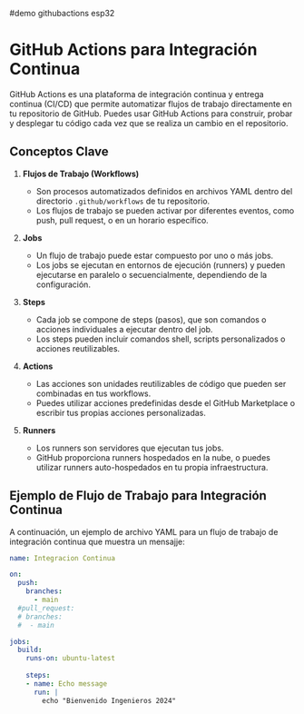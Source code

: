 #demo githubactions esp32

# GitHub Actions para Integración Continua

GitHub Actions es una plataforma de integración continua y entrega continua (CI/CD) que permite automatizar flujos de trabajo directamente en tu repositorio de GitHub. Puedes usar GitHub Actions para construir, probar y desplegar tu código cada vez que se realiza un cambio en el repositorio.

## Conceptos Clave

1. **Flujos de Trabajo (Workflows)**
   - Son procesos automatizados definidos en archivos YAML dentro del directorio `.github/workflows` de tu repositorio.
   - Los flujos de trabajo se pueden activar por diferentes eventos, como push, pull request, o en un horario específico.

2. **Jobs**
   - Un flujo de trabajo puede estar compuesto por uno o más jobs.
   - Los jobs se ejecutan en entornos de ejecución (runners) y pueden ejecutarse en paralelo o secuencialmente, dependiendo de la configuración.

3. **Steps**
   - Cada job se compone de steps (pasos), que son comandos o acciones individuales a ejecutar dentro del job.
   - Los steps pueden incluir comandos shell, scripts personalizados o acciones reutilizables.

4. **Actions**
   - Las acciones son unidades reutilizables de código que pueden ser combinadas en tus workflows.
   - Puedes utilizar acciones predefinidas desde el GitHub Marketplace o escribir tus propias acciones personalizadas.

5. **Runners**
   - Los runners son servidores que ejecutan tus jobs.
   - GitHub proporciona runners hospedados en la nube, o puedes utilizar runners auto-hospedados en tu propia infraestructura.

## Ejemplo de Flujo de Trabajo para Integración Continua

A continuación, un ejemplo de archivo YAML para un flujo de trabajo de integración continua que muestra un mensajje:

```yaml
name: Integracion Continua

on:
  push:
    branches:
      - main
  #pull_request:
  # branches:
  #  - main

jobs:
  build:
    runs-on: ubuntu-latest
    
    steps:
    - name: Echo message
      run: |
        echo "Bienvenido Ingenieros 2024"
```


